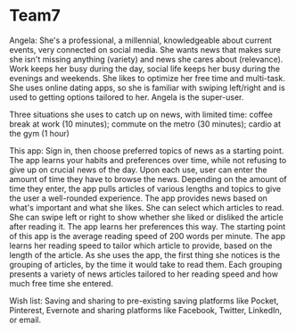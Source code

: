 # Team7

Angela: 
She's a professional, a millennial, knowledgeable about current events, very connected on social media. 
She wants news that makes sure she isn't missing anything (variety) and news she cares about (relevance).
Work keeps her busy during the day, social life keeps her busy during the evenings and weekends. She likes to optimize her free time and multi-task.
She uses online dating apps, so she is familiar with swiping left/right and is used to getting options tailored to her.
Angela is the super-user.

Three situations she uses to catch up on news, with limited time: coffee break at work (10 minutes); commute on the metro (30 minutes); cardio at the gym (1 hour)

This app: 
Sign in, then choose preferred topics of news as a starting point. The app learns your habits and preferences over time, while not refusing to give up on crucial news of the day.
Upon each use, user can enter the amount of time they have to browse the news.
Depending on the amount of time they enter, the app pulls articles of various lengths and topics to give the user a well-rounded experience.
The app provides news based on what's important and what she likes. She can select which articles to read. 
She can swipe left or right to show whether she liked or disliked the article after reading it. The app learns her preferences this way.
The starting point of this app is the average reading speed of 200 words per minute. The app learns her reading speed to tailor which article to provide, based on the length of the article.
As she uses the app, the first thing she notices is the grouping of articles, by the time it would take to read them.
Each grouping presents a variety of news articles tailored to her reading speed and how much free time she entered.

Wish list:
Saving and sharing to pre-existing saving platforms like Pocket, Pinterest, Evernote and sharing platforms like Facebook, Twitter, LinkedIn, or email. 

